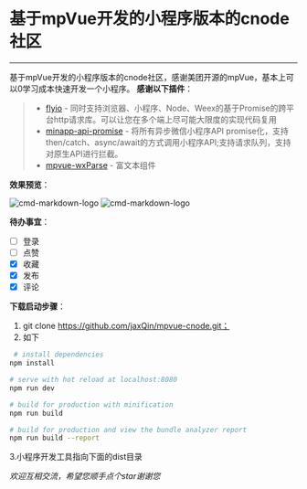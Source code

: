 # 基于mpVue开发的小程序版本的cnode社区

------

基于mpVue开发的小程序版本的cnode社区，感谢美团开源的mpVue，基本上可以0学习成本快速开发一个小程序。
**感谢以下插件**：

> * [flyio](https://github.com/wendux/fly/blob/master/README-CH.md) - 同时支持浏览器、小程序、Node、Weex的基于Promise的跨平台http请求库。可以让您在多个端上尽可能大限度的实现代码复用
> * [minapp-api-promise](https://github.com/bigmeow/minapp-api-promise) - 将所有异步微信小程序API promise化，支持then/catch、async/await的方式调用小程序API;支持请求队列，支持对原生API进行拦截。
> * [mpvue-wxParse](https://github.com/F-loat/mpvue-wxParse) - 富文本组件


**效果预览**：

![cmd-markdown-logo](http://ww3.sinaimg.cn/large/0060lm7Tly1fpy6k5k5tkg30b60ip1kx.gif)
![cmd-markdown-logo](http://ww1.sinaimg.cn/large/0060lm7Tly1fpy6rdhr8mg30b60iuhdt.gif)

**待办事宜**：
- [ ] 登录
- [ ] 点赞
- [x] 收藏
- [x] 发布
- [x] 评论

**下载启动步骤**：

 1. git clone https://github.com/jaxQin/mpvue-cnode.git；
 2. 如下
``` bash
 # install dependencies
npm install

# serve with hot reload at localhost:8080
npm run dev

# build for production with minification
npm run build

# build for production and view the bundle analyzer report
npm run build --report
``` 
3.小程序开发工具指向下面的dist目录

*欢迎互相交流，希望您顺手点个star谢谢您*
